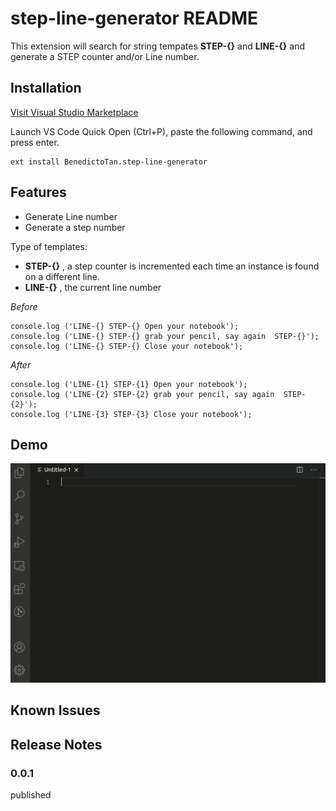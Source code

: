 # step-line-generator README

This extension will search for string tempates **STEP-{}** and **LINE-{}** and generate a STEP counter and/or Line number. 

## Installation

[Visit Visual Studio Marketplace](https://marketplace.visualstudio.com/items?itemName=BenedictoTan.step-line-generator)

Launch VS Code Quick Open (Ctrl+P), paste the following command, and press enter.

```
ext install BenedictoTan.step-line-generator
```

## Features
* Generate Line number 
* Generate a step number

Type of templates:
* **STEP-{}**  , a step counter is incremented each time an instance is found on a different line.
* **LINE-{}**  , the current line number


*Before*
```
console.log ('LINE-{} STEP-{} Open your notebook');
console.log ('LINE-{} STEP-{} grab your pencil, say again  STEP-{}');
console.log ('LINE-{} STEP-{} Close your notebook');

```
*After*
```
console.log ('LINE-{1} STEP-{1} Open your notebook');
console.log ('LINE-{2} STEP-{2} grab your pencil, say again  STEP-{2}');
console.log ('LINE-{3} STEP-{3} Close your notebook');

```

## Demo
![image](./resource/overview.gif)


## Known Issues

## Release Notes

### 0.0.1

published